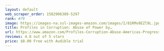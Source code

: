 ```yaml
---
layout: default 
﻿web_scraper_order: 1582906380-5297
rank: #79
image: https://images-na.ssl-images-amazon.com/images/I/81RMv8EZl9L.jpg
title: Profiles in Corruption: Abuse of Power by…
url: https://www.amazon.com/Profiles-Corruption-Abuse-Americas-Progressive/dp/B07X5M8RCZ/ref=zg_mw_audible_79?_encoding=UTF8&psc=1&refRID=8A6QF3909XK0JHQBT5YX
reviews: 4.8 out of 5 stars
price: $0.00 Free with Audible trial
---
```

